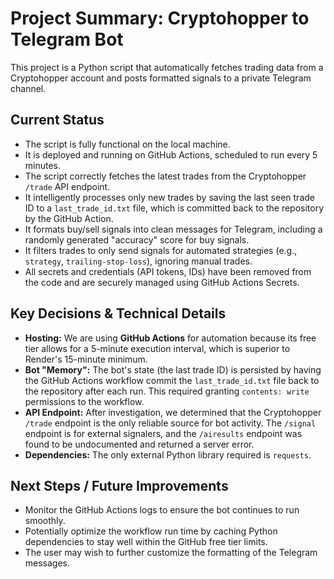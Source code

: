 # Project Summary: Cryptohopper to Telegram Bot

This project is a Python script that automatically fetches trading data from a Cryptohopper account and posts formatted signals to a private Telegram channel.

## Current Status
- The script is fully functional on the local machine.
- It is deployed and running on GitHub Actions, scheduled to run every 5 minutes.
- The script correctly fetches the latest trades from the Cryptohopper `/trade` API endpoint.
- It intelligently processes only new trades by saving the last seen trade ID to a `last_trade_id.txt` file, which is committed back to the repository by the GitHub Action.
- It formats buy/sell signals into clean messages for Telegram, including a randomly generated "accuracy" score for buy signals.
- It filters trades to only send signals for automated strategies (e.g., `strategy`, `trailing-stop-loss`), ignoring manual trades.
- All secrets and credentials (API tokens, IDs) have been removed from the code and are securely managed using GitHub Actions Secrets.

## Key Decisions & Technical Details
- **Hosting:** We are using **GitHub Actions** for automation because its free tier allows for a 5-minute execution interval, which is superior to Render's 15-minute minimum.
- **Bot "Memory":** The bot's state (the last trade ID) is persisted by having the GitHub Actions workflow commit the `last_trade_id.txt` file back to the repository after each run. This required granting `contents: write` permissions to the workflow.
- **API Endpoint:** After investigation, we determined that the Cryptohopper `/trade` endpoint is the only reliable source for bot activity. The `/signal` endpoint is for external signalers, and the `/airesults` endpoint was found to be undocumented and returned a server error.
- **Dependencies:** The only external Python library required is `requests`.

## Next Steps / Future Improvements
- Monitor the GitHub Actions logs to ensure the bot continues to run smoothly.
- Potentially optimize the workflow run time by caching Python dependencies to stay well within the GitHub free tier limits.
- The user may wish to further customize the formatting of the Telegram messages.